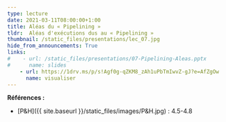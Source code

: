 ```yaml
---
type: lecture
date: 2021-03-11T08:00:00+1:00
title: Aléas du « Pipelining »
tldr:  Aléas d'exécutions dus au « Pipelining »
thumbnail: /static_files/presentations/lec_07.jpg
hide_from_announcements: True
links:
#    - url: /static_files/presentations/07-Pipelining-Aleas.pptx
#      name: slides
    - url: https://1drv.ms/p/s!Agf0g-qZKM8_zAh1uPbTmIwvZ-gJ?e=AfZgOw
      name: visualiser
---
```

**Références :**
- [P&H]({{ site.baseurl }}/static_files/images/P&H.jpg) : 4.5-4.8
